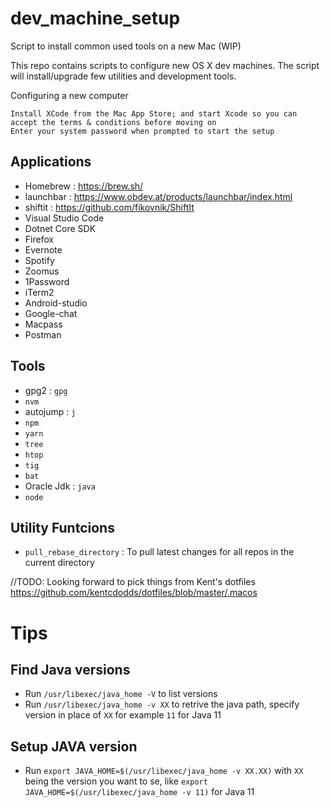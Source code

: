 # dev_machine_setup
Script to install common used tools on a new Mac (WIP)

This repo contains scripts to configure new OS X dev machines. The script will install/upgrade few utilities and development tools.

Configuring a new computer

    Install XCode from the Mac App Store; and start Xcode so you can accept the terms & conditions before moving on
    Enter your system password when prompted to start the setup

## Applications 
- Homebrew : https://brew.sh/
- launchbar : https://www.obdev.at/products/launchbar/index.html
- shiftit : https://github.com/fikovnik/ShiftIt
- Visual Studio Code
- Dotnet Core SDK
- Firefox
- Evernote
- Spotify
- Zoomus
- 1Password
- iTerm2
- Android-studio
- Google-chat
- Macpass
- Postman

## Tools
- gpg2 : `gpg`
- `nvm`
- autojump : `j`
- `npm`
- `yarn`
- `tree`
- `htop`
- `tig`
- `bat`
- Oracle Jdk : `java`
- `node`

## Utility Funtcions
- `pull_rebase_directory` : To pull latest changes for all repos in the current directory

//TODO:  Looking forward to pick things from Kent's dotfiles https://github.com/kentcdodds/dotfiles/blob/master/.macos

# Tips 
## Find Java versions
- Run `/usr/libexec/java_home -V` to list versions
- Run `/usr/libexec/java_home -v XX` to retrive the java path, specify version in place of `XX` for example `11` for Java 11

## Setup JAVA version
- Run `export JAVA_HOME=$(/usr/libexec/java_home -v XX.XX)` with `XX` being the version you want to se, like `export JAVA_HOME=$(/usr/libexec/java_home -v 11)`  for Java 11


